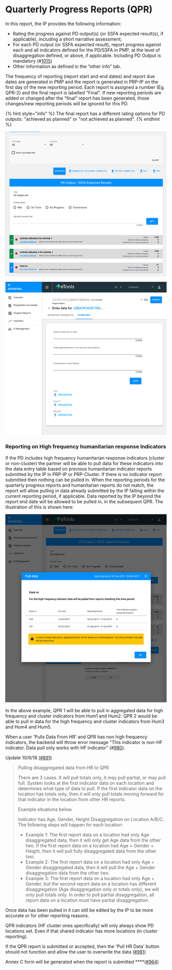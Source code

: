 # Quarterly Progress Reports \(QPR\)

In this report, the IP provides the following information:

* Rating the progress against PD output\(s\) \(or SSFA expected result\(s\), if applicable\), including a short narrative assessment;
* For each PD output \(or SSFA expected result\), report progress against each and all indicators defined for the PD/SSFA in PMP, at the level of disaggregation defined, or above, if applicable. Including PD Output is mandatory \(\#[1015](https://github.com/unicef/etools-partner-reporting-portal/issues/1015)\)
* Other information as defined in the “other info” tab.

The frequency of reporting \(report start and end dates\) and report due dates are generated in PMP and the report is generated in PRP-IP on the first day of the new reporting period. Each report is assigned a number \(Eg. QPR-2\) and the final report is labelled "Final". If new reporting periods are added or changed after the “final” report has been generated, those changes/new reporting periods will be ignored for this PD.

{% hint style="info" %}
The final report has a different rating options for PD outputs: "achieved as planned" or "not achieved as planned".
{% endhint %}

![PD Output/SSFA Expected Results requiring to have overall status and narrative assessment for QPR](../../../.gitbook/assets/screen-shot-2019-11-14-at-2.16.19-pm.png)

![Other info tab for QPR report to fill](../../../.gitbook/assets/screen-shot-2019-11-14-at-2.16.59-pm.png)

### **Reporting on High frequency humanitarian response Indicators**

If the PD includes high frequency humanitarian response indicators \(cluster or non-cluster\) the partner will be able to pull data for these indicators into the data entry table based on previous humanitarian indicator reports submitted by the IP in PRP-IP or PRP-Cluster. If there is no indicator report submitted then nothing can be pulled in. When the reporting periods for the quarterly progress reports and humanitarian reports do not match, the report will allow pulling in data already submitted by the IP falling within the current reporting period, if applicable. Data reported by the IP beyond the report end date will be allowed to be pulled in, in the subsequent QPR. The illustration of this is shown here:

![Data pull from HR feature](../../../.gitbook/assets/screen-shot-2019-11-14-at-2.19.46-pm.png)

In the above example, QPR 1 will be able to pull in aggregated data for high frequency and cluster indicators from Hum1 and Hum2. QPR 2 would be able to pull in data for the high frequency and cluster indicators from Hum3 and Hum4 and Hum5. 

When a user 'Pulls Data From HR' and QPR has non high frequency indicators, the backend will throw error message "This indicator is non-HF indicator. Data pull only works with HF indicator" \(\#[980](https://github.com/unicef/etools-partner-reporting-portal/issues/980)\).

  
Update 10/9/18 [\(\#891](https://waffle.io/unicef/etools-partner-reporting-portal/cards/5b96dbd9b97639001dd69a30)\)

> Pulling disaggregated data from HR to QPR
>
> There are 3 cases. It will pull totals only, it may pull partial, or may pull full. System looks at the first indicator data on each location and determines what type of data to pull. If the first indicator data on the location has totals only, then it will only pull totals moving forward for that indicator in the location from other HR reports.
>
> Example situations below.
>
> Indicator has Age, Gender, Height Disaggregation on Location A/B/C. The following steps will happen for each location:
>
> * Example 1:  The first report data on a location had only Age disaggregated data, then it will only get Age data from the other two. If the first report data on a location had Age + Gender + Height, then it will pull fully disaggregated data from the other two.
> * Example 2:  The first report data on a location had only Age + Gender disaggregated data, then it will pull the Age + Gender disaggregation data from the other two.
> * Example 3: The first report data on a location had only Age + Gender, but the second report data on a location has different disaggregation \(Age disaggregation only or totals only\), we will only pull totals only. In order to pull partial disaggregation, all report data on a location must have partial disaggregation.



Once data has been pulled in it can still be edited by the IP to be more accurate or for other reporting reasons.

QPR indicators \(HF cluster ones specifically\) will only always show PD locations set. Even if that shared indicator has more locations \(in cluster reporting\).

If the QPR report is submitted or accepted, then the 'Pull HR Data' button should not function and allow the user to overwrite the data \([\#981](https://github.com/unicef/etools-partner-reporting-portal/issues/981)\)

Annex C form will be generated when the report is submitted ****\([\#964](https://github.com/unicef/etools-partner-reporting-portal/issues/964)\)



